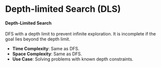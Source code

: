 # Depth-limited Search (DLS)

#### Depth-Limited Search

DFS with a depth limit to prevent infinite exploration. It is incomplete if the goal lies beyond the depth limit.

* **Time Complexity**: Same as DFS.
* **Space Complexity**: Same as DFS.
* **Use Case**: Solving problems with known depth constraints.
